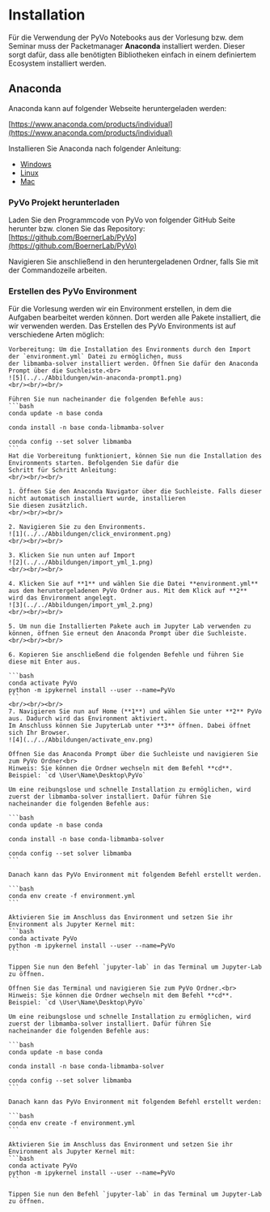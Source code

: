 # Installation

Für die Verwendung der PyVo Notebooks aus der Vorlesung bzw. dem Seminar muss der Packetmanager **Anaconda** installiert 
werden. Dieser sorgt dafür, dass alle benötigten Bibliotheken einfach in einem definiertem Ecosystem installiert werden. 

## Anaconda

Anaconda kann auf folgender Webseite heruntergeladen werden:

[https://www.anaconda.com/products/individual](https://www.anaconda.com/products/individual)

Installieren Sie Anaconda nach folgender Anleitung:
- <a href="https://docs.anaconda.com/anaconda/install/windows/" target="_blank">Windows</a>
- <a href="https://docs.anaconda.com/anaconda/install/linux/" target="_blank">Linux</a>
- <a href="https://docs.anaconda.com/anaconda/install/mac-os/" target="_blank">Mac</a>


### PyVo Projekt herunterladen

Laden Sie den Programmcode von PyVo von folgender GitHub Seite herunter bzw. clonen Sie das Repository:
[https://github.com/BoernerLab/PyVo](https://github.com/BoernerLab/PyVo) <br> 

Navigieren Sie anschließend in den heruntergeladenen Ordner, falls Sie mit der Commandozeile arbeiten. 

### Erstellen des PyVo Environment

Für die Vorlesung werden wir ein Environment erstellen, in dem die Aufgaben bearbeitet werden können. Dort werden alle Pakete installiert, die wir verwenden werden.
Das Erstellen des PyVo Environments ist auf verschiedene Arten möglich:

````{tabbed} Windows (Anaconda Navigator)
Vorbereitung: Um die Installation des Environments durch den Import der `environment.yml` Datei zu ermöglichen, muss 
der libmamba-solver installiert werden. Öffnen Sie dafür den Anaconda Prompt über die Suchleiste.<br>
![5](../../Abbildungen/win-anaconda-prompt1.png)
<br/><br/><br/>

Führen Sie nun nacheinander die folgenden Befehle aus: 
```bash
conda update -n base conda

conda install -n base conda-libmamba-solver

conda config --set solver libmamba
```
Hat die Vorbereitung funktioniert, können Sie nun die Installation des Environments starten. Befolgenden Sie dafür die
Schritt für Schritt Anleitung:
<br/><br/><br/>

1. Öffnen Sie den Anaconda Navigator über die Suchleiste. Falls dieser nicht automatisch installiert wurde, installieren 
Sie diesen zusätzlich.
<br/><br/><br/>

2. Navigieren Sie zu den Environments.
![1](../../Abbildungen/click_environment.png)
<br/><br/><br/>

3. Klicken Sie nun unten auf Import
![2](../../Abbildungen/import_yml_1.png)
<br/><br/><br/>

4. Klicken Sie auf **1** und wählen Sie die Datei **environment.yml** aus dem heruntergeladenen PyVo Ordner aus. Mit dem Klick auf **2** wird das Environment angelegt.
![3](../../Abbildungen/import_yml_2.png)
<br/><br/><br/>

5. Um nun die Installierten Pakete auch im Jupyter Lab verwenden zu können, öffnen Sie erneut den Anaconda Prompt über die Suchleiste.
<br/><br/><br/>

6. Kopieren Sie anschließend die folgenden Befehle und führen Sie diese mit Enter aus.

```bash
conda activate PyVo
python -m ipykernel install --user --name=PyVo
```
<br/><br/><br/>
7. Navigieren Sie nun auf Home (**1**) und wählen Sie unter **2** PyVo aus. Dadurch wird das Environment aktiviert.
Im Anschluss können Sie JupyterLab unter **3** öffnen. Dabei öffnet sich Ihr Browser.
![4](../../Abbildungen/activate_env.png)
````

````{tabbed} Windows (Anaconda Prompt)
Öffnen Sie das Anaconda Prompt über die Suchleiste und navigieren Sie zum PyVo Ordner<br>
Hinweis: Sie können die Ordner wechseln mit dem Befehl **cd**. Beispiel: `cd \User\Name\Desktop\PyVo`

Um eine reibungslose und schnelle Installation zu ermöglichen, wird zuerst der libmamba-solver installiert. Dafür führen Sie 
nacheinander die folgenden Befehle aus: 

```bash
conda update -n base conda

conda install -n base conda-libmamba-solver

conda config --set solver libmamba
```

Danach kann das PyVo Environment mit folgendem Befehl erstellt werden.

```bash
conda env create -f environment.yml
```

Aktivieren Sie im Anschluss das Environment und setzen Sie ihr Environment als Jupyter Kernel mit:
```bash
conda activate PyVo
python -m ipykernel install --user --name=PyVo
```

Tippen Sie nun den Befehl `jupyter-lab` in das Terminal um Jupyter-Lab zu öffnen.
````

````{tabbed} Linux / Mac
Öffnen Sie das Terminal und navigieren Sie zum PyVo Ordner.<br>
Hinweis: Sie können die Ordner wechseln mit dem Befehl **cd**. Beispiel: `cd \User\Name\Desktop\PyVo`

Um eine reibungslose und schnelle Installation zu ermöglichen, wird zuerst der libmamba-solver installiert. Dafür führen Sie 
nacheinander die folgenden Befehle aus: 

```bash
conda update -n base conda

conda install -n base conda-libmamba-solver

conda config --set solver libmamba
```

Danach kann das PyVo Environment mit folgendem Befehl erstellt werden:

```bash
conda env create -f environment.yml
```

Aktivieren Sie im Anschluss das Environment und setzen Sie ihr Environment als Jupyter Kernel mit:
```bash
conda activate PyVo
python -m ipykernel install --user --name=PyVo
```

Tippen Sie nun den Befehl `jupyter-lab` in das Terminal um Jupyter-Lab zu öffnen.

````
<br/><br/><br/><br/>
